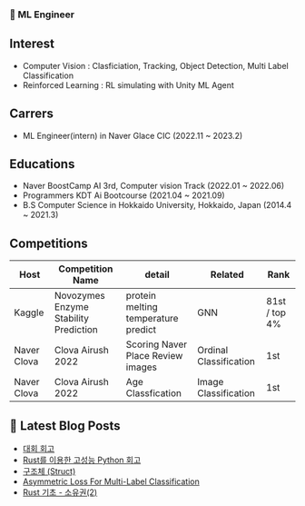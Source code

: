 ### 📖 ML Engineer

## Interest
- Computer Vision : Clasficiation, Tracking, Object Detection, Multi Label Classification
- Reinforced Learning : RL simulating with Unity ML Agent

## Carrers
- ML Engineer(intern) in Naver Glace CIC (2022.11 ~ 2023.2)

## Educations
- Naver BoostCamp AI 3rd, Computer vision Track (2022.01 ~ 2022.06)
- Programmers KDT Ai Bootcourse (2021.04 ~ 2021.09)
- B.S Computer Science in Hokkaido University, Hokkaido, Japan (2014.4 ~ 2021.3)

## Competitions
| Host | Competition Name | detail | Related | Rank |
| - | - | - | - | - |
| Kaggle | Novozymes Enzyme Stability Prediction | protein melting temperature predict| GNN | 81st / top 4% |
| Naver Clova | Clova Airush 2022 | Scoring Naver Place Review images | Ordinal Classification | 1st |
| Naver Clova | Clova Airush 2022 | Age Classfication | Image Classification | 1st |

## 📘 Latest Blog Posts
<!-- BLOG-POST-LIST:START -->
- [대회 회고](https://qphone.tistory.com/13)
- [Rust를 이용한 고성능 Python 회고](https://qphone.tistory.com/12)
- [구조체 &lpar;Struct&rpar;](https://qphone.tistory.com/11)
- [Asymmetric Loss For Multi-Label Classification](https://qphone.tistory.com/10)
- [Rust 기초 - 소유권&lpar;2&rpar;](https://qphone.tistory.com/9)
<!-- BLOG-POST-LIST:END -->
